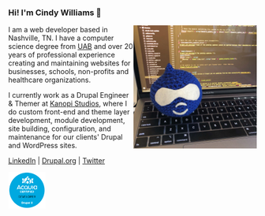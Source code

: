 ### Hi! I'm Cindy Williams 👋

<img src="https://github.com/cindytwilliams/cindytwilliams/blob/master/drupal-drop.jpg" width="250" align="right">I am a web developer based in Nashville, TN. I have a computer science degree from [UAB](https://www.uab.edu/cas/computerscience/) and over 20 years of professional experience creating and maintaining websites for businesses, schools, non-profits and healthcare organizations.

I currently work as a Drupal Engineer & Themer at [Kanopi Studios](https://kanopi.com), where I do custom front-end and theme layer development, module development, site building, configuration, and maintenance for our clients' Drupal and WordPress sites.

[LinkedIn](https://www.linkedin.com/in/cindytwilliams) | [Drupal.org](https://www.drupal.org/u/cindytwilliams) | [Twitter](https://twitter.com/cindytwilliams)

<img src="https://github.com/cindytwilliams/cindytwilliams/blob/master/acquia-certified-developer-drupal-8.png" width="75">
